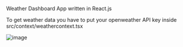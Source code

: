 Weather Dashboard App written in React.js

To get weather data you have to put your openweather API key inside src/context/weathercontext.tsx

![image](https://github.com/user-attachments/assets/ed7423d0-128e-445f-ba6a-9a44fa07333f)
